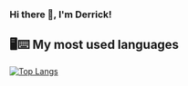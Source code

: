 ### Hi there 👋, I'm Derrick!

## 🖥⌨ My most used languages 
 
[![Top Langs](https://github-readme-stats.vercel.app/api/top-langs/?username=derroh&layout=compact&theme=tokyonight)](https://github.com/derroh/github-readme-stats)
